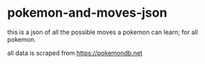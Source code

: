 # pokemon-and-moves-json
this is a json of all the possible moves a pokemon can learn; for all pokemon.

all data is scraped from https://pokemondb.net
